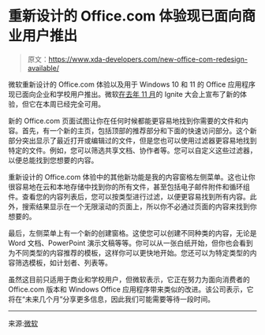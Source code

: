 # 重新设计的 Office.com 体验现已面向商业用户推出

> 原文：<https://www.xda-developers.com/new-office-com-redesign-available/>

微软重新设计的 Office.com 体验以及用于 Windows 10 和 11 的 Office 应用程序现已面向企业和学校用户推出。微软[在去年 11 月](https://www.xda-developers.com/microsoft-office-ignite-2021/)的 Ignite 大会上宣布了新的体验，但它在本周已经完全可用。

新的 Office.com 页面试图让你在任何时候都能更容易地找到你需要的文件和内容。首先，有一个新的主页，包括顶部的推荐部分和下面的快速访问部分。这个新部分突出显示了最近打开或编辑过的文件，但是您也可以使用过滤器更容易地找到特定的文件。例如，您可以筛选共享文档、协作者等。您可以自定义这些过滤器，以便总能找到您想要的内容。

重新设计的 Office.com 体验中的其他新功能是我的内容窗格左侧菜单。这也让你很容易地在云和本地存储中找到你的所有文件，甚至包括电子邮件附件和循环组件。查看您的内容列表后，您可以按类型进行过滤，以便更容易找到所有内容。此外，搜索结果显示在一个无限滚动的页面上，所以你不必通过页面的内容来找到你想要的。

最后，左侧菜单上有一个新的创建窗格。这使您可以创建不同种类的内容，无论是 Word 文档、PowerPoint 演示文稿等等。你可以从一张白纸开始，但你也会看到为不同类型的内容推荐的模板，这样你可以更快地开始。您还可以为特定类型的内容筛选模板，如计划者、列表等。

虽然这目前只适用于商业和学校用户，但微软表示，它正在努力为面向消费者的 Office.com 版本和 Windows Office 应用程序带来类似的改进。该公司表示，它将在“未来几个月”分享更多信息，因此我们可能需要等待一段时间。

* * *

来源:[微软](https://techcommunity.microsoft.com/t5/microsoft-365-blog/now-available-a-revamped-office-com-for-business-and-education/ba-p/3253124)